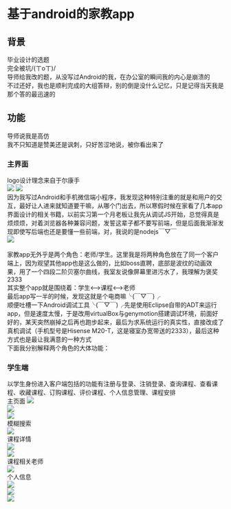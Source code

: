 # 基于android的家教app
## 背景
毕业设计的选题<br>
完全被坑/(ㄒoㄒ)/<br>
导师给我改的题，从没写过Android的我，在办公室的瞬间我的内心是崩溃的<br>
不过还好，我也是顺利完成的大组答辩，别的倒是没什么记忆，只是记得当天我是那个答的最迅速的<br>
## 功能
导师说我是高仿<br>
我不只知道是赞美还是讽刺，只好苦涩地说，被你看出来了<br>
### 主界面
logo设计理念来自于尔康手<br>
![](https://github.com/zhulinmx/ptutor/blob/project_img/Screenshot_2017-05-29-17-13-34.png)
![](https://github.com/zhulinmx/ptutor/blob/project_img/Screenshot_2017-05-29-13-16-22.png) <br>
因为我写过Android和手机微信端小程序，我发现这种特别注重的就是和用户的交互，最好让人进来就知道要干嘛，从哪个门出去，所以寒假时候在家看了几本app界面设计的相关书籍，以前实习第一个月老板让我先从调试JS开始，总觉得真是烦烦烦，对着浏览器各种兼容问题，发誓这辈子都不要写前端，但是后面我渐渐发现即使写后端也还是要懂一些前端，对，我说的是nodejs￣▽￣ <br>
![](https://github.com/zhulinmx/ptutor/blob/project_img/Screenshot_2017-05-29-13-15-47.png) <br>
<br>家教app无外乎是两个角色：老师/学生。这里我是将两种角色放在了同一个客户端上，因为观望其他app也是这么做的，比如boss直聘，底部是波纹的动画效果，用了一个四段二阶贝塞尔曲线，我室友说像屏幕里进污水了，我理解为褒奖2333 <br>
其实整个app就是围绕着：学生<-->课程<-->老师 <br>
最后app写一半的时候，发现这就是个电商嘛╰(￣▽￣)╭ <br>
顺便吐槽一下Android调试工具╰(￣▽￣)╭先是使用Eclipse自带的ADT来运行app，但是速度太慢，于是改用virtualBox与genymotion搭建调试环境，前面好好的，某天突然崩掉之后再也跑步起来，最后为求系统运行的真实性，直接改成了真机调试（手机型号是Hisense M20-T，这是寝室办宽带送的2333），最后这种方式也是最让我满意的一种方式 <br>
下面我分别解释两个角色的大体功能：
### 学生端
以学生身份进入客户端包括的功能有注册与登录、注销登录、查询课程、查看课程、收藏课程、订购课程、评价课程、个人信息管理、课程安排 <br>
主页面
![](https://github.com/zhulinmx/ptutor/blob/project_img/Screenshot_2017-05-28-20-11-24.png) <br>
![](https://github.com/zhulinmx/ptutor/blob/project_img/Screenshot_2017-05-29-13-30-11.png) <br>
![](https://github.com/zhulinmx/ptutor/blob/project_img/Screenshot_2017-05-29-13-50-19.png) <br>
模糊搜索 <br>
![](https://github.com/zhulinmx/ptutor/blob/project_img/Screenshot_2017-05-30-13-43-43.png) <br>
课程详情 <br>
![](https://github.com/zhulinmx/ptutor/blob/project_img/Screenshot_2017-05-28-20-13-55.png) <br>
![](https://github.com/zhulinmx/ptutor/blob/project_img/Screenshot_2017-05-29-13-30-40.png) <br>
课程相关老师 <br>
![](https://github.com/zhulinmx/ptutor/blob/project_img/Screenshot_2017-05-28-20-12-51.png) <br>
个人信息</br>
![](https://github.com/zhulinmx/ptutor/blob/project_img/Screenshot_2017-05-30-00-02-58.png) <br>
![](https://github.com/zhulinmx/ptutor/blob/project_img/Screenshot_2017-05-28-20-12-51.png) <br>
![](https://github.com/zhulinmx/ptutor/blob/project_img/Screenshot_2017-05-30-00-02-38.png) <br>







